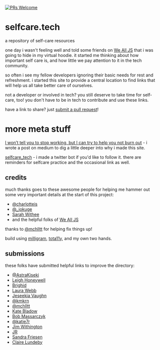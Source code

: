 [![PRs Welcome](https://img.shields.io/badge/PRs-welcome-brightgreen.svg?style=flat-square)](http://makeapullrequest.com) 

# selfcare.tech
a repository of self-care resources

one day i wasn't feeling well and told some friends on [We All JS](http://wealljs.org/) that i was going to hide in my virtual hoodie. it started me thinking about how important self care is, and how little we pay attention to it in the tech community.

so often i see my fellow developers ignoring their basic needs for rest and refreshment. i started this site to provide a central location to find links that will help us all take better care of ourselves.

not a developer or involved in tech? you still deserve to take time for self-care, too! you don't have to be in tech to contribute and use these links.

have a link to share? just [submit a pull request](https://github.com/jenniferlynparsons/selfcaretech/blob/master/CONTRIBUTING.md)!

# more meta stuff

[I won’t tell you to stop working, but I can try to help you not burn out](https://medium.com/@pixelpaperyarn/i-wont-tell-you-to-stop-working-but-i-can-try-to-help-you-not-burn-out-2730a713e543#.lgwmsdpun) - i wrote a post on medium to dig a little deeper into why i made this site.

[selfcare_tech](https://twitter.com/selfcare_tech) - i made a twitter bot if you'd like to follow it. there are reminders for selfcare practice and the occasional link as well.

## credits

much thanks goes to these awesome people for helping me hammer out some very important details at the start of this project:

* [@charlotteis](https://twitter.com/charlotteis)
* [@_jokuge](https://twitter.com/_jokuge)
* [Sarah Withee](https://twitter.com/geekygirlsarah)
* and the helpful folks of [We All JS](http://wealljs.org/)

thanks to [@mchlltt](http://github.com/mchlltt/) for helping fix things up!

build using [milligram](https://milligram.github.io/), [tota11y](http://khan.github.io/tota11y/), and my own two hands.

## submissions

these folks have submitted helpful links to improve the directory:

* [@AstraKiseki](https://github.com/AstraKiseki)
* [Leigh Honeywell](https://hypatia.ca)
* [Brighid](http://stronglyemergent.com/)
* [Laura Webb](http://www.LRWebb.com)
* [Jeseekia Vaughn](http://metadevgirl.com)
* [@kmkrn](https://github.com/kmkrn)
* [@mchlltt](http://github.com/mchlltt/)
* [Kate Bladow](https://github.com/kbladow)
* [Bob Massarczyk](http://www.b2m9.com)
* [@katie7r](https://github.com/katie7r)
* [Jim Withington](https://unfocused.tech/)
* [JR](http://www.jaejeb.com/)
* [Sandra Friesen](https://www.linkedin.com/in/semer/)
* [Claire Lundeby](https://github.com/clairealyssa)

